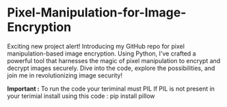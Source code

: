 # Pixel-Manipulation-for-Image-Encryption
Exciting new project alert! Introducing my GitHub repo for pixel manipulation-based image encryption. Using Python, I've crafted a powerful tool that harnesses the magic of pixel manipulation to encrypt and decrypt images securely. Dive into the code, explore the possibilities, and join me in revolutionizing image security!

**Important :**
To run the code your teriminal must PIL
If PIL is not present in your terimial install using this code : pip install pillow
